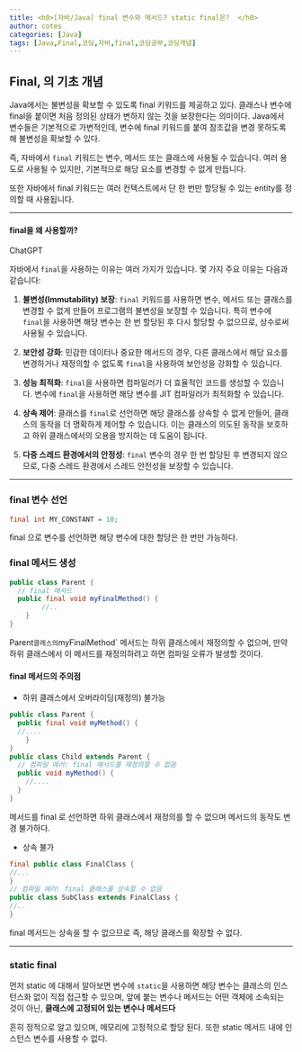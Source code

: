 ```yaml
---
title: <h0>[자바/Java] final 변수와 메서드? static final은?  </h0>
author: cotes   
categories: [Java]
tags: [Java,Final,코딩,자바,final,코딩공부,코딩개념]
---
```


## Final, 의 기초 개념

 Java에서는 불변성을 확보할 수 있도록 final 키워드를 제공하고 있다. 클래스나 변수에 final을 붙이면 처음 정의된 상태가 변하지 않는 것을 보장한다는 의미이다. Java에서 변수들은 기본적으로 가변적인데, 변수에 final 키워드를 붙여 참조값을 변경 못하도록 해 불변성을 확보할 수 있다. 

즉, 자바에서 `final` 키워드는 변수, 메서드 또는 클래스에 사용될 수 있습니다. 여러 용도로 사용될 수 있지만, 기본적으로 해당 요소를 변경할 수 없게 만듭니다.

또한 자바에서 final 키워드는 여러 컨텍스트에서 단 한 번만 할당될 수 있는 entity를 정의할 때 사용됩니다.

------

#### final을 왜 사용할까?

ChatGPT

자바에서 `final`을 사용하는 이유는 여러 가지가 있습니다. 몇 가지 주요 이유는 다음과 같습니다:

1. **불변성(Immutability) 보장**: `final` 키워드를 사용하면 변수, 메서드 또는 클래스를 변경할 수 없게 만들어 프로그램의 불변성을 보장할 수 있습니다. 특히 변수에 `final`을 사용하면 해당 변수는 한 번 할당된 후 다시 할당할 수 없으므로, 상수로써 사용될 수 있습니다.

2. **보안성 강화**: 민감한 데이터나 중요한 메서드의 경우, 다른 클래스에서 해당 요소를 변경하거나 재정의할 수 없도록 `final`을 사용하여 보안성을 강화할 수 있습니다.

3. **성능 최적화**: `final`을 사용하면 컴파일러가 더 효율적인 코드를 생성할 수 있습니다. 변수에 `final`을 사용하면 해당 변수를 JIT 컴파일러가 최적화할 수 있습니다.

4. **상속 제어**: 클래스를 `final`로 선언하면 해당 클래스를 상속할 수 없게 만들어, 클래스의 동작을 더 명확하게 제어할 수 있습니다. 이는 클래스의 의도된 동작을 보호하고 하위 클래스에서의 오용을 방지하는 데 도움이 됩니다.

5. **다중 스레드 환경에서의 안정성**: `final` 변수의 경우 한 번 할당된 후 변경되지 않으므로, 다중 스레드 환경에서 스레드 안전성을 보장할 수 있습니다.

   

------



### final 변수 선언

```java
final int MY_CONSTANT = 10;
```

final 으로 변수를 선언하면 해당 변수에 대한 할당은 한 번만 가능하다.

### final 메서드 생성

```java
public class Parent {    
  // final 메서드    
  public final void myFinalMethod() {        
    	//..
  	} 
}
```

Parent` 클래스의 `myFinalMethod` 메서드는 하위 클래스에서 재정의할 수 없으며, 만약 하위 클래스에서 이 메서드를 재정의하려고 하면 컴파일 오류가 발생할 것이다.

#### final 메서드의 주의점

- 하위 클래스에서 오버라이딩(재정의) 불가능

```java
public class Parent {    
  public final void myMethod() {        
  //....
	} 
} 
public class Child extends Parent {    
  // 컴파일 에러: final 메서드를 재정의할 수 없음
  public void myMethod() {
    //....
  } 
}
```

메서드를 final 로 선언하면 하위 클래스에서 재정의를 할 수 없으며 메서드의 동작도 변경 불가하다.

- 상속 불가

```java
final public class FinalClass {    
//...
} 
// 컴파일 에러: final 클래스를 상속할 수 없음
public class SubClass extends FinalClass {
//..
}
```

final 메서드는 상속을 할 수 없으므로 즉, 해당 클래스를 확장할 수 없다.

------



### static final

먼저 static 에 대해서 알아보면 변수에 `static`을 사용하면 해당 변수는 클래스의 인스턴스화 없이 직접 접근할 수 있으며, 앞에 붙는 변수나 메서드는 어떤 객체에 소속되는 것이 아닌, **클래스에 고정되어 있는 변수나 메서드다**

흔히 정적으로 알고 있으며, 메모리에 고정적으로 할당 된다. 또한 static 메서드 내에 인스턴스 변수를 사용할 수 없다.
